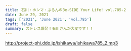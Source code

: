 ```yaml
---
title: 石川・ホンマ・ぶるんのBe-SIDE Your Life! vol.785-2
date: June 29, 2021
tags: ['2021', 'June 2021', 'vol.785']
draft: false
summary: ストレス爆発！石川さんが大変です！！
---
```


http://project-phi.ddo.jp/ishikawa/ishikawa785_2.mp3